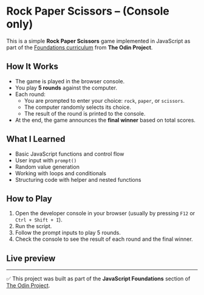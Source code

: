 # Rock Paper Scissors – (Console only)

This is a simple **Rock Paper Scissors** game implemented in JavaScript as part of the [Foundations curriculum](https://www.theodinproject.com/paths/foundations/courses/foundations) from **The Odin Project**.

## How It Works

- The game is played in the browser console.
- You play **5 rounds** against the computer.
- Each round:
  - You are prompted to enter your choice: `rock`, `paper`, or `scissors`.
  - The computer randomly selects its choice.
  - The result of the round is printed to the console.
- At the end, the game announces the **final winner** based on total scores.

## What I Learned

- Basic JavaScript functions and control flow
- User input with `prompt()`
- Random value generation
- Working with loops and conditionals
- Structuring code with helper and nested functions

## How to Play

1. Open the developer console in your browser (usually by pressing `F12` or `Ctrl + Shift + I`).
2. Run the script.
3. Follow the prompt inputs to play 5 rounds.
4. Check the console to see the result of each round and the final winner.

## Live preview

---

✅ This project was built as part of the **JavaScript Foundations** section of [The Odin Project](https://www.theodinproject.com/).
